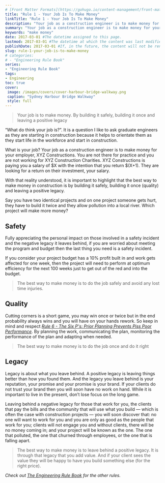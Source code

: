 ```yaml
---
# [Front Matter Formats](https://gohugo.io/content-management/front-matter/)
title: "Rule 1 - Your Job Is To Make Money"
linkTitle: "Rule 1 - Your Job Is To Make Money"
description: "Your job as a construction engineer is to make money for your employer."
summary: "Your job as a construction engineer is to make money for your employer."
keywords: "make money"
date: 2017-03-01 #The datetime assigned to this page.
lastmod: 2017-03-01 #The datetime at which the content was last modified.
publishDate: 2017-03-01 #If, in the future, the content will not be rendered unless the --buildFuture flag is passed to Hugo.
slug: rule-1-your-job-is-to-make-money
# categories:
# - "Engineering Rule Book"
series:
- "Engineering Rule Book"
tags:
- Engineering
toc: true
cover:
 image: /images/covers/cover-harbour-bridge-walkway.png
 caption: "Sydney Harbour Bridge Walkway"
 style: full
---
```


> Your job is to make money. By building it safely, building it once and leaving a positive legacy

“What do think your job is?”. It is a question I like to ask graduate engineers as they are starting in construction because it helps to orientate them as they start life in the workforce and start in construction.

What is your job? Your job as a construction engineer is to make money for your employer, XYZ Constructions. You are not there for practice and you are not working for XYZ Construction Charities. XYZ Constructions is paying you a salary of $X with the intention that you return $(X+1). They are looking for a return on their investment, your salary.

With that reality understood, it is important to highlight that the best way to make money in construction is by building it safely, building it once (quality) and leaving a positive legacy.

Say you have two identical projects and on one project someone gets hurt, they have to build it twice and they allow pollution into a local river. Which project will make more money?

## Safety

Fully appreciating the personal impact on those involved in a safety incident and the negative legacy it leaves behind, if you are worried about meeting the program and budget then the last thing you need is a safety incident.

If you consider your project budget has a 10% profit built in and work gets affected for one week, then the project will need to perform at optimum efficiency for the next 100 weeks just to get out of the red and into the budget.

> The best way to make money is to do the job safely and avoid any lost time injuries.

## Quality

Cutting corners is a short game, you may win once or twice but in the end probability always wins and you will have on your hands rework. So keep in mind and respect *[Rule 6 - The Six P's: Prior Planning Prevents Piss Poor Performance](/engineering-rules/rule-6-respect-the-6-ps/)*. By planning the work, communicating the plan, monitoring the performance of the plan and adapting when needed.

> The best way to make money is to do the job once and do it right

## Legacy

Legacy is about what you leave behind. A positive legacy is leaving things better than how you found them. And the legacy you leave behind is your reputation, your promise and your promise is your brand. If your clients do not trust your brand then you will soon have no work on hand. While it is important to live in the present, don’t lose focus on the long game.

Leaving behind a negative legacy for those that work for you, the clients that pay the bills and the community that will use what you build — which is often the case with construction projects — you will soon discover that: no one will want to work for you and you are only as good as the people that work for you; clients will not engage you and without clients, there will be no money coming in; and your project will be known as the one. The one that polluted, the one that churned through employees, or the one that is falling apart.

> The best way to make money is to leave behind a positive legacy. It is through that legacy that you add value. And if your client sees the value they will be happy to have you build something else (for the right price).

*Check out [The Engineering Rule Book](/engineering-rule-book/) for the other rules.*
